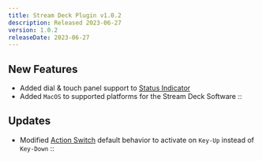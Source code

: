 ```yaml
---
title: Stream Deck Plugin v1.0.2
description: Released 2023-06-27
version: 1.0.2
releaseDate: 2023-06-27
---
```


## New Features
- Added dial & touch panel support to [Status Indicator](/guide/keys#status-indicator)
- Added `MacOS` to supported platforms for the Stream Deck Software
::

## Updates
- Modified [Action Switch](/guide/keys#action-switch) default behavior to activate on `Key-Up` instead of `Key-Down`
::
